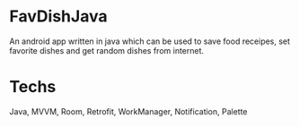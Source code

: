 # FavDishJava
An android app written in java which can be used to save food receipes, set favorite dishes and get random dishes from internet.

# Techs
Java,
MVVM,
Room,
Retrofit,
WorkManager,
Notification,
Palette
